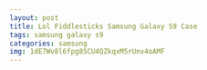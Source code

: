 ```yaml
---
layout: post
title: Lol Fiddlesticks Samsung Galaxy S9 Case
tags: samsung galaxy s9
categories: samsung
img: 1dE7Wv8l6fpg85CU4QZkqxM5rUnv4oAMF
---
```

